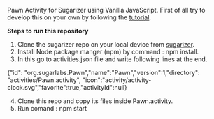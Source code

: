 Pawn Activity for Sugarizer using Vanilla JavaScript.
First of all try to develop this on your own by following the [tutorial](https://github.com/llaske/sugarizer/blob/dev/docs/tutorial/VanillaJS/tutorial.md).

**Steps to run this repository**

1. Clone the sugarizer repo on your local device from [sugarizer](https://github.com/llaske/sugarizer).
2. Install Node package manger (npm) by command : npm install.
3. In this go to activities.json file and write following lines at the end. 

{"id": "org.sugarlabs.Pawn","name":"Pawn","version":1,"directory": "activities/Pawn.activity", "icon":"activity/activity-clock.svg","favorite":true,"activityId":null}

4. Clone this repo and copy its files inside Pawn.activity.
5. Run comand : npm start


